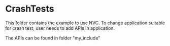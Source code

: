 # CrashTests

This folder contains the example to use NVC. To change application suitable for crash test, user needs to add APIs in application.

The APIs can be found in folder "my_include"
